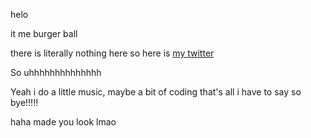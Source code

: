 helo

it me burger ball

there is literally nothing here so here is [my twitter](https://twitter.com/burgerballsfac1)

So uhhhhhhhhhhhhhh

Yeah i do a little music, maybe a bit of coding that's all i have to say so bye!!!!!









































haha made you look lmao
